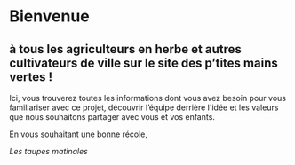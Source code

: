 # Bienvenue 
## à tous les agriculteurs en herbe et autres cultivateurs de ville sur le site des p’tites mains vertes !

Ici, vous trouverez toutes les informations dont vous avez besoin pour vous familiariser avec ce projet, découvrir l’équipe derrière l'idée et les valeurs que nous souhaitons partager avec vous et vos enfants.

En vous souhaitant une bonne récole, 

_Les taupes matinales_
